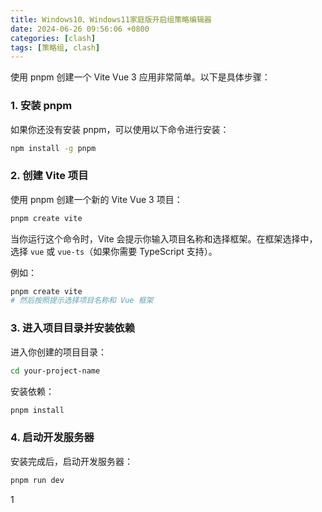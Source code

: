 ```yaml
---
title: Windows10、Windows11家庭版开启组策略编辑器
date: 2024-06-26 09:56:06 +0800
categories: [clash]
tags: [策略组, clash]
---
```


使用 pnpm 创建一个 Vite Vue 3 应用非常简单。以下是具体步骤：

### 1. 安装 pnpm

如果你还没有安装 pnpm，可以使用以下命令进行安装：

```sh
npm install -g pnpm
```

### 2. 创建 Vite 项目

使用 pnpm 创建一个新的 Vite Vue 3 项目：

```sh
pnpm create vite
```

当你运行这个命令时，Vite 会提示你输入项目名称和选择框架。在框架选择中，选择 `vue` 或 `vue-ts`（如果你需要 TypeScript 支持）。

例如：

```sh
pnpm create vite
# 然后按照提示选择项目名称和 Vue 框架
```

### 3. 进入项目目录并安装依赖

进入你创建的项目目录：

```sh
cd your-project-name
```

安装依赖：

```sh
pnpm install
```

### 4. 启动开发服务器

安装完成后，启动开发服务器：

```sh
pnpm run dev
```

1
